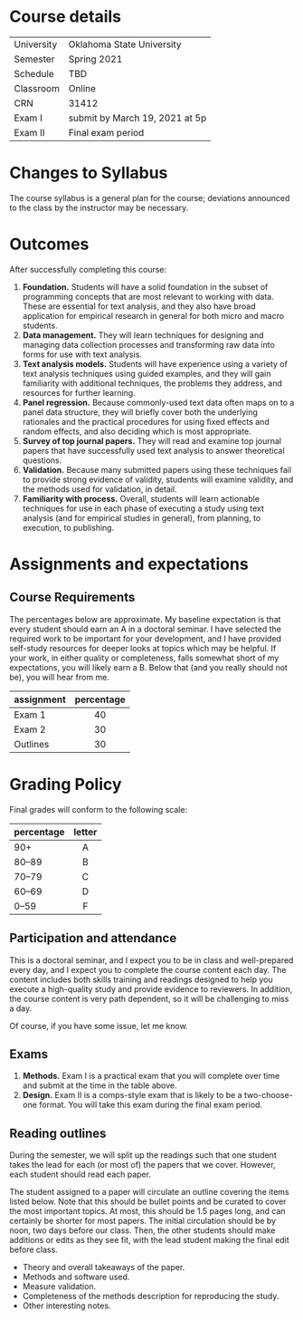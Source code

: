 # Course details

|  |  |
------|----------
University | Oklahoma State University
Semester | Spring 2021
Schedule | TBD
Classroom | Online
CRN | 31412
Exam I | submit by March 19, 2021 at 5p
Exam II | Final exam period


# Changes to Syllabus

The course syllabus is a general plan for the course; deviations announced to the class by the instructor may be necessary.


# Outcomes

After successfully completing this course:

1. **Foundation.** Students will have a solid foundation in the subset of programming concepts that are most relevant to working with data. These are essential for text analysis, and they also have broad application for empirical research in general for both micro and macro students.
1. **Data management.** They will learn techniques for designing and managing data collection processes and transforming raw data into forms for use with text analysis.
1. **Text analysis models.** Students will have experience using a variety of text analysis techniques using guided examples, and they will gain familiarity with additional techniques, the problems they address, and resources for further learning.
1. **Panel regression.** Because commonly-used text data often maps on to a panel data structure, they will briefly cover both the underlying rationales and the practical procedures for using fixed effects and random effects, and also deciding which is most appropriate.
1. **Survey of top journal papers.** They will read and examine top journal papers that have successfully used text analysis to answer theoretical questions.
1. **Validation.** Because many submitted papers using these techniques fail to provide strong evidence of validity, students will examine validity, and the methods used for validation, in detail.
1. **Familiarity with process.** Overall, students will learn actionable techniques for use in each phase of executing a study using text analysis (and for empirical studies in general), from planning, to execution, to publishing.


# Assignments and expectations


## Course Requirements

The percentages below are approximate.
My baseline expectation is that every student should earn an A in a doctoral seminar.
I have selected the required work to be important for your development, and I have provided self-study resources for deeper looks at topics which may be helpful.
If your work, in either quality or completeness, falls somewhat short of my expectations, you will likely earn a B.
Below that (and you really should not be), you will hear from me.


assignment | percentage
-----------|:---------:
Exam 1 | 40
Exam 2 | 30
Outlines | 30


# Grading Policy

Final grades will conform to the following scale:

percentage | letter
-----------|:-----:
90+   | A
80–89 | B
70–79 | C
60–69 | D
0–59  | F


## Participation and attendance

This is a doctoral seminar, and I expect you to be in class and well-prepared every day, and I expect you to complete the course content each day.
The content includes both skills training and readings designed to help you execute a high-quality study and provide evidence to reviewers.
In addition, the course content is very path dependent, so it will be challenging to miss a day.

Of course, if you have some issue, let me know.


## Exams

1. **Methods.** Exam I is a practical exam that you will complete over time and submit at the time in the table above.
1. **Design.** Exam II is a comps-style exam that is likely to be a two-choose-one format. You will take this exam during the final exam period.


## Reading outlines

During the semester, we will split up the readings such that one student takes the lead for each (or most of) the papers that we cover.
However, each student should read each paper.

The student assigned to a paper will circulate an outline covering the items listed below.
Note that this should be bullet points and be curated to cover the most important topics.
At most, this should be 1.5 pages long, and can certainly be shorter for most papers.
The initial circulation should be by noon, two days before our class.
Then, the other students should make additions or edits as they see fit, with the lead student making the final edit before class.

- Theory and overall takeaways of the paper.
- Methods and software used.
- Measure validation.
- Completeness of the methods description for reproducing the study.
- Other interesting notes.
